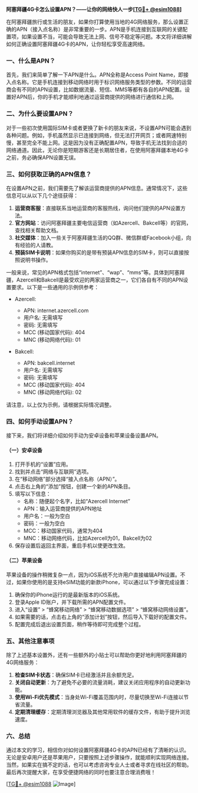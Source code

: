 **阿塞拜疆4G卡怎么设置APN？——让你的网络快人一步[[TG💪+ @esim1088](https://t.me/s/esim1088)]**

在阿塞拜疆旅行或生活的朋友，如果你打算使用当地的4G网络服务，那么设置正确的APN（接入点名称）是非常重要的一步。APN是手机连接到互联网的关键配置项，如果设置不当，可能会导致无法上网、信号不稳定等问题。本文将详细讲解如何正确设置阿塞拜疆4G卡的APN，让你轻松享受高速网络。

### 一、什么是APN？

首先，我们来简单了解一下APN是什么。APN全称是Access Point Name，即接入点名称。它是手机连接到移动网络时用于标识网络服务类型的参数。不同的运营商会有不同的APN设置，比如数据流量、短信、MMS等都有各自的APN配置。设置好APN后，你的手机才能顺利地通过运营商提供的网络进行通信和上网。

### 二、为什么要设置APN？

对于一些初次使用国际SIM卡或者更换了新卡的朋友来说，不设置APN可能会遇到各种问题。例如，手机虽然显示已连接到网络，但无法打开网页；或者网速特别慢，甚至完全不能上网。这是因为没有正确配置APN，导致手机无法找到合适的网络通道。因此，无论你是短期游客还是长期居住者，在使用阿塞拜疆本地4G卡之前，务必确保APN设置无误。

### 三、如何获取正确的APN信息？

在设置APN之前，我们需要先了解该运营商提供的APN信息。通常情况下，这些信息可以从以下几个途径获得：

1. **运营商客服**：直接联系当地运营商的客服热线，询问他们提供的APN设置方法。
2. **官方网站**：访问阿塞拜疆主要电信运营商（如Azercell、Bakcell等）的官网，查找相关帮助文档。
3. **社交媒体**：加入一些关于阿塞拜疆生活的QQ群、微信群或Facebook小组，向有经验的人请教。
4. **预装SIM卡说明**：如果你购买的是带有预装APN信息的SIM卡，则可以直接按照说明书操作。

一般来说，常见的APN格式包括“internet”、“wap”、“mms”等。具体到阿塞拜疆，Azercell和Bakcell是最受欢迎的两家运营商之一，它们各自有不同的APN设置要求。以下是一些通用的示例供参考：

- Azercell:
  - APN: internet.azercell.com
  - 用户名: 无需填写
  - 密码: 无需填写
  - MCC (移动国家代码): 404
  - MNC (移动网络代码): 01

- Bakcell:
  - APN: bakcell.internet
  - 用户名: 无需填写
  - 密码: 无需填写
  - MCC (移动国家代码): 404
  - MNC (移动网络代码): 02

请注意，以上仅为示例，请根据实际情况调整。

### 四、如何手动设置APN？

接下来，我们将详细介绍如何手动为安卓设备和苹果设备设置APN。

#### （一）安卓设备

1. 打开手机的“设置”应用。
2. 找到并点击“网络与互联网”选项。
3. 在“移动网络”部分选择“接入点名称（APN）”。
4. 点击右上角的“添加”按钮，创建一个新的APN条目。
5. 填写以下信息：
   - 名称：随便起个名字，比如“Azercell Internet”
   - APN：输入运营商提供的APN地址
   - 用户名：一般为空白
   - 密码：一般为空白
   - MCC：移动国家代码，通常为404
   - MNC：移动网络代码，比如Azercell为01，Bakcell为02
6. 保存设置后返回主界面，重启手机以使更改生效。

#### （二）苹果设备

苹果设备的操作稍微复杂一点，因为iOS系统不允许用户直接编辑APN设置。不过，如果你使用的是支持eSIM功能的新款iPhone，可以通过以下步骤完成设置：

1. 确保你的iPhone运行的是最新版本的iOS系统。
2. 登录Apple ID账户，并下载所需的APN配置文件。
3. 进入“设置” > “蜂窝移动网络” > “蜂窝移动数据选项” > “蜂窝移动网络设置”。
4. 如果需要的话，点击右上角的“添加计划”按钮，然后导入下载好的配置文件。
5. 配置完成后退出设置页面，稍作等待即可完成整个过程。

### 五、其他注意事项

除了上述基本设置外，还有一些额外的小贴士可以帮助你更好地利用阿塞拜疆的4G网络服务：

1. **检查SIM卡状态**：确保SIM卡已经激活并且余额充足。
2. **关闭自动更新**：为了避免不必要的流量消耗，建议关闭应用程序的自动更新功能。
3. **使用Wi-Fi优先模式**：当身处Wi-Fi覆盖范围内时，尽量切换至Wi-Fi连接以节省流量。
4. **定期清理缓存**：定期清理浏览器及其他常用软件的缓存文件，有助于提升浏览速度。

### 六、总结

通过本文的学习，相信你对如何设置阿塞拜疆4G卡的APN已经有了清晰的认识。无论是安卓用户还是苹果用户，只要按照上述步骤操作，就能顺利实现网络连接。当然，如果实在搞不定的话，也可以考虑咨询专业人士或者寻求在线社区的帮助。最后再次提醒大家，在享受便捷网络的同时也要注意合理消费哦！

[[TG💪+ @esim1088](https://t.me/s/esim1088) ![Image](https://i.postimg.cc/4NQfJmqS/Snipaste-2025-05-13-00-14-12.png)]